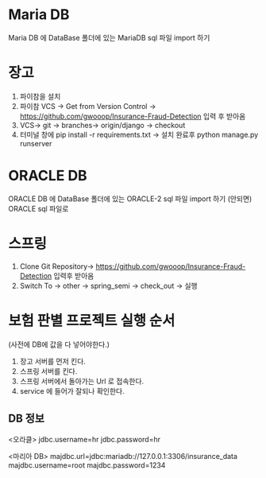 # Maria DB
Maria DB 에  DataBase 폴더에 있는 MariaDB 
sql 파일 import 하기
# 장고
1. 파이참을 설치
2. 파이참 VCS -> Get from Version Control -> https://github.com/gwooop/Insurance-Fraud-Detection 입력 후 받아옴 
3. VCS-> git -> branches-> origin/django -> checkout
4. 터미널 창에 pip install -r requirements.txt  -> 설치 완료후 python manage.py runserver 
 

# ORACLE DB
ORACLE DB 에 DataBase 폴더에 있는 ORACLE-2 sql 파일 import 하기
(안되면) ORACLE sql 파일로

# 스프링 
1. Clone Git Repository-> https://github.com/gwooop/Insurance-Fraud-Detection  입력후 받아옴
2. Switch To ->  other -> spring_semi -> check_out -> 실행


# 보험 판별 프로젝트 실행 순서
(사전에 DB에 값을 다 넣어야한다.)
1. 장고 서버를 먼저 킨다.
2. 스프링 서버를 킨다.
3. 스프링 서버에서 돌아가는 Url 로 접속한다.
4. service 에 들어가 잘되나 확인한다.


## DB 정보
<오라클>
jdbc.username=hr
jdbc.password=hr

<마리아 DB>
majdbc.url=jdbc:mariadb://127.0.0.1:3306/insurance_data
majdbc.username=root
majdbc.password=1234

